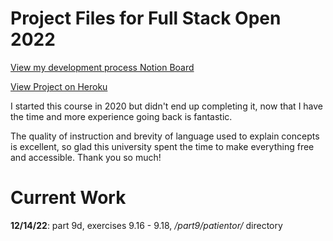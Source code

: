 # Project Files for Full Stack Open 2022

[View my development process Notion Board]()

[View Project on Heroku](https://protected-sands-11467.herokuapp.com/)

I started this course in 2020 but didn't end up completing it, now that I have the time and more experience going back is fantastic.


The quality of instruction and brevity of language used to explain concepts is excellent, so glad this university spent the time to make everything free and accessible. Thank you so much!

# Current Work

**12/14/22**: part 9d, exercises 9.16 - 9.18, _/part9/patientor/_ directory